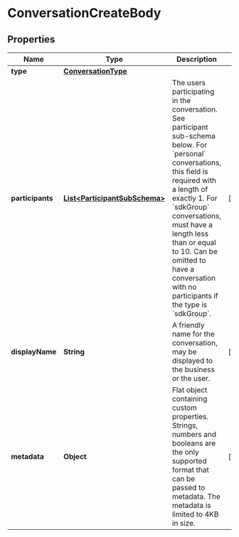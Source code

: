 

# ConversationCreateBody

## Properties

Name | Type | Description | Notes
------------ | ------------- | ------------- | -------------
**type** | [**ConversationType**](ConversationType.md) |  | 
**participants** | [**List&lt;ParticipantSubSchema&gt;**](ParticipantSubSchema.md) | The users participating in the conversation. See participant sub-schema below. For &#x60;personal&#x60; conversations, this field is required with a length of exactly 1. For &#x60;sdkGroup&#x60; conversations, must have a length less than or equal to 10. Can be omitted to have a conversation with no participants if the type is &#x60;sdkGroup&#x60;.  |  [optional]
**displayName** | **String** | A friendly name for the conversation, may be displayed to the business or the user.  |  [optional]
**metadata** | **Object** | Flat object containing custom properties. Strings, numbers and booleans  are the only supported format that can be passed to metadata. The metadata is limited to 4KB in size.  |  [optional]



